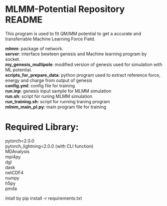 # MLMM-Potential Repository README

This program is used to fit QM/MM potential to get a accurate and transferrable Machine Learning Force Field. 

**mlmm**: package of network.  
**server**: interface bewteen genesis and Machine learning program by socket.  
**my_genesis_multipole**: modified version of genesis used for simulation with ML potential.  
**scripts_for_prepare_data**: python program used to extract reference force, energy and charge from output of genesis  
**config.yml**: config file for training  
**run.inp**: genesis input sample for MLMM simulation  
**run.sh**: script for runing MLMM simulation  
**run_training.sh**: script for running traning program  
**mlmm_main_pl.py**: main program file for training  

# Required Library:
pytorch<2.0.0  
pytorch_lightning<2.0.0 (with CLI function)    
MDAnalysis  
mpi4py  
dgl  
dask  
netCDF4  
numpy  
h5py  
pmda  

Intall by pip install -r requirements.txt
